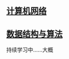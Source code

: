 ## [计算机网络](https://github.com/PCCAG/computer_network/blob/21/%E8%AE%A1%E7%AE%97%E6%9C%BA%E7%BD%91%E7%BB%9C.md)
## [数据结构与算法](数据结构与算法/数据结构与算法.md)



持续学习中......大概